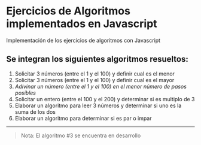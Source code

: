 # Ejercicios de Algoritmos implementados en Javascript
Implementación de los ejercicios de algoritmos con Javascript

## Se integran los siguientes algoritmos resueltos:

1. Solicitar 3 números (entre el 1 y el 100) y definir cual es el menor
2. Solicitar 3 números (entre el 1 y el 100) y definir cual es el mayor
3. _Adivinar un número (entre el 1 y el 100) en el menor número de pasos posibles_
4. Solicitar un entero (entre el 100 y el 200) y determinar si es multiplo de 3
5. Elaborar un algoritmo para leer 3 números y determinar si uno es la suma de los dos
6. Elaborar un algoritmo para determinar si es par o impar

---

> Nota: El algoritmo #3 se encuentra en desarrollo
